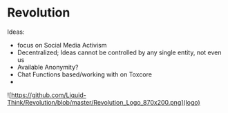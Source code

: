 # Revolution

Ideas:
 - focus on Social Media Activism
 - Decentralized; Ideas cannot be controlled by any single entity, not even us
 - Available Anonymity?
 - Chat Functions based/working with on Toxcore
 -
 ![https://github.com/Liquid-Think/Revolution/blob/master/Revolution_Logo_870x200.png](logo)
